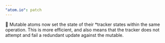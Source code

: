 ```yaml
---
"atom.io": patch
---
```


🚀 Mutable atoms now set the state of their \*tracker states within the same operation. This is more efficient, and also means that the tracker does not attempt and fail a redundant update against the mutable.
